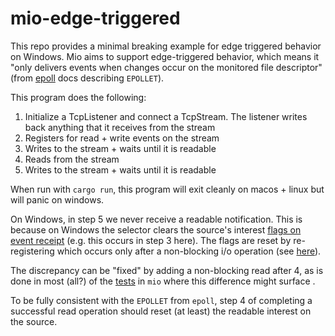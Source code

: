 # mio-edge-triggered

This repo provides a minimal breaking example for edge triggered behavior
on Windows. Mio aims to support edge-triggered behavior, which means it "only delivers
events when changes occur on the monitored file descriptor" (from
[epoll](https://linux.die.net/man/7/epoll) docs describing `EPOLLET`).

This program does the following:

1. Initialize a TcpListener and connect a TcpStream. The listener writes
back anything that it receives from the stream
2. Registers for read + write events on the stream
3. Writes to the stream + waits until it is readable
4. Reads from the stream
5. Writes to the stream + waits until it is readable

When run with `cargo run`, this program will exit cleanly on macos + linux
but will panic on windows.

On Windows, in step 5 we never receive a readable notification. This is
because on Windows the selector clears the source's interest [flags on event receipt](
https://github.com/tokio-rs/mio/blob/master/src/sys/windows/selector.rs#L230-L233)
(e.g. this occurs in step 3 here).  The flags are reset by re-registering
which occurs only after a non-blocking i/o
operation (see
[here](https://github.com/tokio-rs/mio/blob/master/src/sys/windows/mod.rs#L82-L97)).

The discrepancy can be "fixed" by adding a non-blocking read after 4, as is
done in most (all?) of the
[tests](https://github.com/tokio-rs/mio/blob/master/tests/tcp_stream.rs#L107) in `mio` where this difference might
surface .

To be fully consistent with the `EPOLLET` from `epoll`, step 4 of
completing a successful read operation should reset (at least) the
readable interest on the source.
